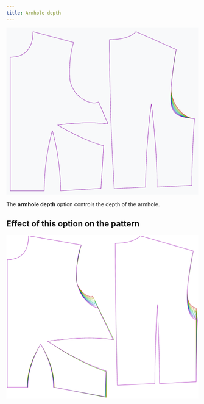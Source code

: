 ```yaml
---
title: Armhole depth
---
```


![The effect of the armhole depth option on the pattern](sample.png)

The **armhole depth** option controls the depth of the armhole.

## Effect of this option on the pattern

![This image shows the effect of this option by superimposing several variants that have a different value for this option](bella_armholedepth_sample.svg "Effect of this option on the pattern")
